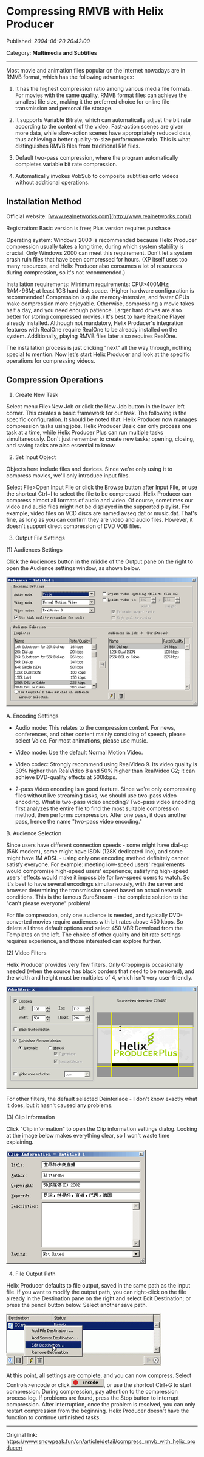 # Compressing RMVB with Helix Producer

Published: *2004-06-20 20:42:00*

Category: __Multimedia and Subtitles__

---------

Most movie and animation files popular on the internet nowadays are in RMVB format, which has the following advantages:

1. It has the highest compression ratio among various media file formats. For movies with the same quality, RMVB format files can achieve the smallest file size, making it the preferred choice for online file transmission and personal file storage.

2. It supports Variable Bitrate, which can automatically adjust the bit rate according to the content of the video. Fast-action scenes are given more data, while slow-action scenes have appropriately reduced data, thus achieving a better quality-to-size performance ratio. This is what distinguishes RMVB files from traditional RM files.

3. Default two-pass compression, where the program automatically completes variable bit rate compression.

4. Automatically invokes VobSub to composite subtitles onto videos without additional operations.

## Installation Method

Official website: [www.realnetworks.com](http://www.realnetworks.com/)

Registration: Basic version is free; Plus version requires purchase

Operating system: Windows 2000 is recommended because Helix Producer compression usually takes a long time, during which system stability is crucial. Only Windows 2000 can meet this requirement. Don't let a system crash ruin files that have been compressed for hours. (XP itself uses too many resources, and Helix Producer also consumes a lot of resources during compression, so it's not recommended.)

Installation requirements: Minimum requirements: CPU>400MHz; RAM>96M; at least 1GB hard disk space. (Higher hardware configuration is recommended! Compression is quite memory-intensive, and faster CPUs make compression more enjoyable. Otherwise, compressing a movie takes half a day, and you need enough patience. Larger hard drives are also better for storing compressed movies.) It's best to have RealOne Player already installed. Although not mandatory, Helix Producer's integration features with RealOne require RealOne to be already installed on the system. Additionally, playing RMVB files later also requires RealOne.

The installation process is just clicking "next" all the way through, nothing special to mention. Now let's start Helix Producer and look at the specific operations for compressing videos.

## Compression Operations

1. Create New Task

Select menu File>New Job or click the New Job button in the lower left corner. This creates a basic framework for our task. The following is the specific configuration. It should be noted that: Helix Producer now manages compression tasks using jobs. Helix Producer Basic can only process one task at a time, while Helix Producer Plus can run multiple tasks simultaneously. Don't just remember to create new tasks; opening, closing, and saving tasks are also essential to know.

2. Set Input Object

Objects here include files and devices. Since we're only using it to compress movies, we'll only introduce input files.

Select File>Open Input File or click the Browse button after Input File, or use the shortcut Ctrl+I to select the file to be compressed. Helix Producer can compress almost all formats of audio and video. Of course, sometimes our video and audio files might not be displayed in the supported playlist. For example, video files on VCD discs are named avseq.dat or music.dat. That's fine, as long as you can confirm they are video and audio files. However, it doesn't support direct compression of DVD VOB files.

3. Output File Settings

(1) Audiences Settings

Click the Audiences button in the middle of the Output pane on the right to open the Audience settings window, as shown below.

![hp3audience.gif](../assets/img/20040620_compress_rmvb_01.gif)

A. Encoding Settings

* Audio mode: This relates to the compression content. For news, conferences, and other content mainly consisting of speech, please select Voice. For most animations, please use music.

* Video mode: Use the default Normal Motion Video.

* Video codec: Strongly recommend using RealVideo 9. Its video quality is 30% higher than RealVideo 8 and 50% higher than RealVideo G2; it can achieve DVD-quality effects at 500kbps.

* 2-pass Video encoding is a good feature. Since we're only compressing files without live streaming tasks, we should use two-pass video encoding. What is two-pass video encoding? Two-pass video encoding first analyzes the entire file to find the most suitable compression method, then performs compression. After one pass, it does another pass, hence the name "two-pass video encoding."

B. Audience Selection

Since users have different connection speeds - some might have dial-up (56K modem), some might have ISDN (128K dedicated line), and some might have 1M ADSL - using only one encoding method definitely cannot satisfy everyone. For example: meeting low-speed users' requirements would compromise high-speed users' experience; satisfying high-speed users' effects would make it impossible for low-speed users to watch. So it's best to have several encodings simultaneously, with the server and browser determining the transmission speed based on actual network conditions. This is the famous SureStream - the complete solution to the "can't please everyone" problem!

For file compression, only one audience is needed, and typically DVD-converted movies require audiences with bit rates above 450 kbps. So delete all three default options and select 450 VBR Download from the Templates on the left. The choice of other quality and bit rate settings requires experience, and those interested can explore further.

(2) Video Filters

Helix Producer provides very few filters. Only Cropping is occasionally needed (when the source has black borders that need to be removed), and the width and height must be multiples of 4, which isn't very user-friendly.

![hp4filters.gif](../assets/img/20040620_compress_rmvb_02.gif)

For other filters, the default selected Deinterlace - I don't know exactly what it does, but it hasn't caused any problems.

(3) Clip Information

Click "Clip information" to open the Clip information settings dialog. Looking at the image below makes everything clear, so I won't waste time explaining.

![hp5clip.gif](../assets/img/20040620_compress_rmvb_03.gif)

4. File Output Path

Helix Producer defaults to file output, saved in the same path as the input file. If you want to modify the output path, you can right-click on the file already in the Destination pane on the right and select Edit Destination; or press the pencil button below. Select another save path.

![hp6desti.gif](../assets/img/20040620_compress_rmvb_04.gif)

At this point, all settings are complete, and you can now compress. Select Controls>encode or click ![hp7encode.gif](../assets/img/20040620_compress_rmvb_05.gif), or use the shortcut Ctrl+G to start compression. During compression, pay attention to the compression process log. If problems are found, press the Stop button to interrupt compression. After interruption, once the problem is resolved, you can only restart compression from the beginning. Helix Producer doesn't have the function to continue unfinished tasks.

---
Original link: https://www.snowpeak.fun/cn/article/detail/compress_rmvb_with_helix_producer/